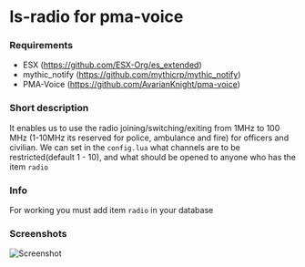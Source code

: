 # ls-radio for pma-voice

### Requirements
* ESX (https://github.com/ESX-Org/es_extended)
* mythic_notify (https://github.com/mythicrp/mythic_notify)
* PMA-Voice (https://github.com/AvarianKnight/pma-voice)

### Short description
It enables us to use the radio joining/switching/exiting from 1MHz to 100 MHz (1-10MHz its reserved for police, ambulance and fire) for officers and civilian. We can set in the `config.lua` what channels are to be restricted(default 1 - 10), and what should be opened to anyone who has the item `radio`

### Info
For working you must add item `radio` in your database

### Screenshots
![Screenshot](https://i.imgur.com/TtcLelA.jpg)
